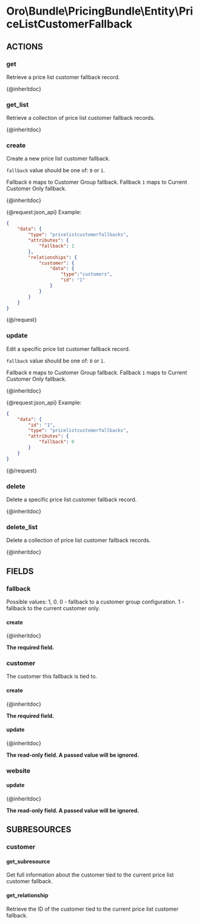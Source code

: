 # Oro\Bundle\PricingBundle\Entity\PriceListCustomerFallback

## ACTIONS

### get

Retrieve a price list customer fallback record.

{@inheritdoc}

### get_list

Retrieve a collection of price list customer fallback records.

{@inheritdoc}

### create

Create a new price list customer fallback.

`fallback` value should be one of: `0` or `1`.

Fallback `0` maps to Customer Group fallback. Fallback `1`  maps to Current Customer Only fallback.

{@inheritdoc}

{@request:json_api}
Example:

```JSON
{
    "data": {
        "type": "pricelistcustomerfallbacks",
        "attributes": {
            "fallback": 1
        },
        "relationships": {
            "customer": {
                "data": {
                    "type":"customers",
                    "id": "1"
                }
            }
        }
    }
}
```
{@/request}

### update

Edit a specific price list customer fallback record.

`fallback` value should be one of: `0` or `1`.

Fallback `0` maps to Customer Group fallback. Fallback `1`  maps to Current Customer Only fallback.

{@inheritdoc}

{@request:json_api}
Example:

```JSON
{
    "data": {
        "id": "1",
        "type": "pricelistcustomerfallbacks",
        "attributes": {
            "fallback": 0
        }
    }
}
```
{@/request}

### delete

Delete a specific price list customer fallback record.

{@inheritdoc}

### delete_list

Delete a collection of price list customer fallback records.

{@inheritdoc}

## FIELDS

### fallback

Possible values: 1, 0. 0 - fallback to a customer group configuration. 1 - fallback to the current customer only.

#### create

{@inheritdoc}

**The required field.**

### customer

The customer this fallback is tied to.

#### create

{@inheritdoc}

**The required field.**

#### update

{@inheritdoc}

**The read-only field. A passed value will be ignored.**

### website

#### update

{@inheritdoc}

**The read-only field. A passed value will be ignored.**

## SUBRESOURCES

### customer

#### get_subresource

Get full information about the customer tied to the current price list customer fallback.

#### get_relationship

Retrieve the ID of the customer tied to the current price list customer fallback.
